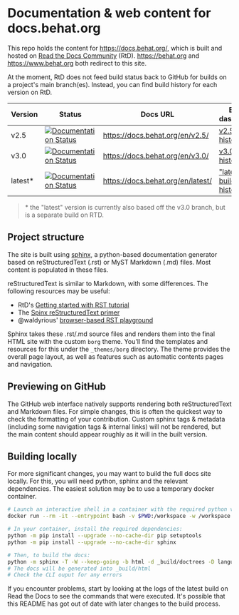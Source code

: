 # Documentation & web content for docs.behat.org

This repo holds the content for https://docs.behat.org/, which is built and hosted on [Read the Docs Community](https://about.readthedocs.com/) (RtD).
https://behat.org and https://www.behat.org both redirect to this site.

At the moment, RtD does not feed build status back to GitHub for builds on a project's main branch(es). Instead, you
can find build history for each version on RtD.

| Version | Status                                                                                                                                                                        | Docs URL                          | Build dashboard                                                                                   |
|---------|-------------------------------------------------------------------------------------------------------------------------------------------------------------------------------|-----------------------------------|---------------------------------------------------------------------------------------------------|
| v2.5    | [![Documentation Status](https://readthedocs.org/projects/behat/badge/?version=v2.5&style=for-the-badge)](https://docs.behat.org/en/latest/?badge=v2.5)                       | https://docs.behat.org/en/v2.5/   | [v2.5 build history](https://app.readthedocs.org/projects/behat/builds/?version__slug=v2.5)       |
| v3.0    | [![Documentation Status](https://readthedocs.org/projects/behat/badge/?version=v3.0&style=for-the-badge)](https://docs.behat.org/en/latest/?badge=v3.0)                       | https://docs.behat.org/en/v3.0/   | [v3.0 build history](https://app.readthedocs.org/projects/behat/builds/?version__slug=v3.0)       |
| latest* | [![Documentation Status](https://readthedocs.org/projects/behat/badge/?version=latest&style=for-the-badge)](https://docs.behat.org/en/latest/?badge=v3.0&style=for-the-badge) | https://docs.behat.org/en/latest/ | ["latest" build history](https://app.readthedocs.org/projects/behat/builds/?version__slug=latest) |

> \* the "latest" version is currently also based off the v3.0 branch, but is a separate build on RTD.

## Project structure

The site is built using [sphinx](https://www.sphinx-doc.org/en/master/index.html), a python-based documentation
generator based on reStructuredText (.rst) or MyST Markdown (.md) files. Most content is populated in these files.

reStructuredText is similar to Markdown, with some differences. The following resources may be useful:

* RtD's [Getting started with RST tutorial](https://sphinx-tutorial.readthedocs.io/step-1/)
* The [Spinx reStructuredText primer](https://www.sphinx-doc.org/en/master/usage/restructuredtext/basics.html)
* @waldyrious' [browser-based RST playground](https://waldyrious.net/rst-playground/)

Sphinx takes these .rst/.md source files and renders them into the final HTML site with the custom `borg` theme. You'll
find the templates and resources for this under the `_themes/borg` directory. The theme provides the overall page
layout, as well as features such as automatic contents pages and navigation.

## Previewing on GitHub

The GitHub web interface natively supports rendering both reStructuredText and Markdown files. For simple changes, this
is often the quickest way to check the formatting of your contribution. Custom sphinx tags & metadata (including some
navigation tags & internal links) will not be rendered, but the main content should appear roughly as it will in the
built version.

## Building locally

For more significant changes, you may want to build the full docs site locally. For this, you will need python, sphinx
and the relevant dependencies. The easiest solution may be to use a temporary docker container.

```bash
# Launch an interactive shell in a container with the required python version
docker run --rm -it --entrypoint bash -v $PWD:/workspace -w /workspace python:3.12.3

# In your container, install the required dependencies:
python -m pip install --upgrade --no-cache-dir pip setuptools
python -m pip install --upgrade --no-cache-dir sphinx

# Then, to build the docs:
python -m sphinx -T -W --keep-going -b html -d _build/doctrees -D language=en . _build/html
# The docs will be generated into _build/html
# Check the CLI ouput for any errors
```

If you encounter problems, start by looking at the logs of the latest build on Read the Docs to see the commands that
were executed. It's possible that this README has got out of date with later changes to the build process.
